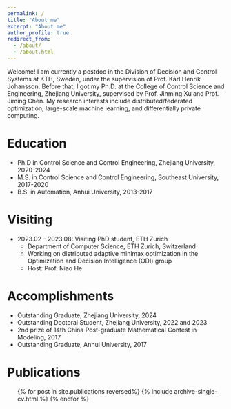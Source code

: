 ```yaml
---
permalink: /
title: "About me"
excerpt: "About me"
author_profile: true
redirect_from: 
  - /about/
  - /about.html
---
```


Welcome! I am currently a postdoc in the Division of Decision and Control Systems at KTH, Sweden, under the supervision of Prof. Karl Henrik Johansson. Before that, I got my Ph.D. at the College of Control Science and Engineering, Zhejiang University, supervised by Prof. Jinming Xu and Prof. Jiming Chen. My research interests include distributed/federated optimization, large-scale machine learning, and differentially private computing.

Education
======
* Ph.D in Control Science and Control Engineering, Zhejiang University, 2020-2024
* M.S. in Control Science and Control Engineering, Southeast University, 2017-2020
* B.S. in Automation, Anhui University, 2013-2017

Visiting
======
* 2023.02 - 2023.08:  Visiting PhD student, ETH Zurich
  * Department of Computer Science, ETH Zurich, Switzerland
  * Working on distributed adaptive minimax optimization in the Optimization and Decision Intelligence (ODI) group
  * Host: Prof. Niao He

Accomplishments
======
* Outstanding Graduate, Zhejiang University, 2024
* Outstanding Doctoral Student, Zhejiang University, 2022 and 2023
* 2nd prize of 14th China Post-graduate Mathematical Contest in Modeling, 2017
* Outstanding Graduate, Anhui University, 2017

Publications
======
  <ul>{% for post in site.publications reversed%}
    {% include archive-single-cv.html %}
  {% endfor %}</ul>




